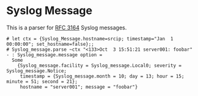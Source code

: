 # Syslog Message

This is a parser for [RFC 3164](https://tools.ietf.org/html/rfc3164) Syslog messages.


    # let ctx = {Syslog_Message.hostname=srcip; timestamp="Jan  1 00:00:00"; set_hostname=false};;
    # Syslog_message.parse ~ctx "<133>Oct  3 15:51:21 server001: foobar"
    - : Syslog_message.message option =
	  Some
	    {Syslog_message.facility = Syslog_message.Local0; severity = Syslog_message.Notice;
	     timestamp = {Syslog_message.month = 10; day = 13; hour = 15; minute = 51; second = 21};
	     hostname = "server001"; message = "foobar"}
